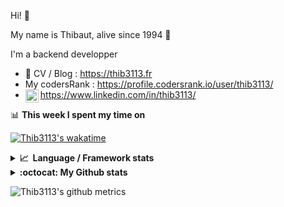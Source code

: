 Hi! 👋

My name is Thibaut, alive since 1994 🍷

I'm a backend developper

-   📝 CV / Blog : https://thib3113.fr
-   My codersRank : https://profile.codersrank.io/user/thib3113/
-   <a href="https://www.linkedin.com/in/thib3113/"><img align="left" alt="Thib3113's Linkedin" width="21px" src="https://img.icons8.com/color/48/linkedin.png" /></a> https://www.linkedin.com/in/thib3113/

📊 **This week I spent my time on**

[![Thib3113's wakatime](https://github-readme-stats.vercel.app/api/wakatime?username=thib3113&layout=default&theme=dracula&langs_count=6&hide_title=true&hide_border=true)](https://wakatime.com/@thib3113)

<details>
  <summary><b>📈&nbsp;&nbsp;Language&nbsp;/&nbsp;Framework stats</b></summary>
  <br/>  
  <a href='https://profile.codersrank.io/user/thib3113/'>
  <img src='http://cr-skills-chart-widget.azurewebsites.net/api/api?username=thib3113&padding=30&skills=php,batchfile,javascript,less,mysql,reactjs,scss,shell,typescript,vue'>
  </a>
</details>

<details>
  <summary><b>:octocat: My Github stats</b></summary>
  <br/>  
  
  <img src="https://github-readme-stats.vercel.app/api?username=thib3113&theme=dracula&show_icons=true&" alt="Thib3113's GitHub stats" />

<!--START_SECTION:activity-->

1. 🎉 Merged PR [#369](https://github.com/thib3113/unifi-blockips-srv/pull/369) in [thib3113/unifi-blockips-srv](https://github.com/thib3113/unifi-blockips-srv)
2. 💪 Opened PR [#369](https://github.com/thib3113/unifi-blockips-srv/pull/369) in [thib3113/unifi-blockips-srv](https://github.com/thib3113/unifi-blockips-srv)
3. 🎉 Merged PR [#368](https://github.com/thib3113/unifi-blockips-srv/pull/368) in [thib3113/unifi-blockips-srv](https://github.com/thib3113/unifi-blockips-srv)
4. 💪 Opened PR [#368](https://github.com/thib3113/unifi-blockips-srv/pull/368) in [thib3113/unifi-blockips-srv](https://github.com/thib3113/unifi-blockips-srv)
5. 🎉 Merged PR [#363](https://github.com/thib3113/unifi-blockips-srv/pull/363) in [thib3113/unifi-blockips-srv](https://github.com/thib3113/unifi-blockips-srv)
 <!--END_SECTION:activity-->

</details>

![Thib3113's github metrics](https://gist.githubusercontent.com/thib3113/83a96e16f8bca103f1b0e376186c66ec/raw/github-metrics.svg)
